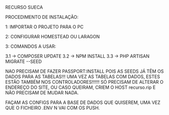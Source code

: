 RECURSO SUECA

PROCEDIMENTO DE INSTALAÇÃO:

1: IMPORTAR O PROJETO PARA O PC

2: CONFIGURAR HOMESTEAD OU LARAGON

3: COMANDOS A USAR:

  3.1 -> COMPOSER UPDATE
  3.2 -> NPM INSTALL
  3.3 -> PHP ARTISAN MIGRATE --SEED
  
  NAO PRECISAM DE FAZER PASSPORT:INSTALL POIS AS SEEDS JÁ TÊM OS DADOS PARA AS TABELAS!!! UMA VEZ AS TABELAS COM DADOS, ESTES ESTÃO TAMBÉM NOS CONTROLADORES!!!!!! SÓ PRECISAM DE ALTERAR O ENDEREÇO DO SITE, OU CASO QUEIRAM, CRIEM O HOST recurso.rip E NÃO PRECISAM DE MUDAR NADA.
  
  FAÇAM AS CONFIGS PARA A BASE DE DADOS QUE QUISEREM, UMA VEZ QUE O FICHEIRO .ENV N VAI COM OS PUSH.
